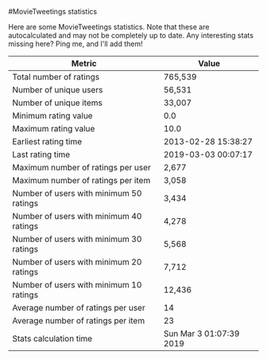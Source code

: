 #MovieTweetings statistics

Here are some MovieTweetings statistics. Note that these are autocalculated and may not be completely up to date. Any interesting stats missing here? Ping me, and I'll add them!

Metric | Value
--- | ---
Total number of ratings                 | 765,539
Number of unique users                  | 56,531
Number of unique items                  | 33,007
Minimum rating value                    | 0.0
Maximum rating value                    | 10.0
Earliest rating time                    | 2013-02-28 15:38:27
Last rating time                        | 2019-03-03 00:07:17
Maximum number of ratings per user      | 2,677
Maximum number of ratings per item      | 3,058
Number of users with minimum 50 ratings | 3,434
Number of users with minimum 40 ratings | 4,278
Number of users with minimum 30 ratings | 5,568
Number of users with minimum 20 ratings | 7,712
Number of users with minimum 10 ratings | 12,436
Average number of ratings per user      | 14
Average number of ratings per item      | 23
Stats calculation time                  | Sun Mar  3 01:07:39 2019


